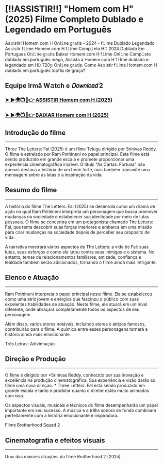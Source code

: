 # [!!ASSISTIR!!] "Homem com H" (2025) Filme Completo Dublado e Legendado em Português

As𝚜istir! Homem com H Onl𝚒ne gr𝚊tis - 2024 - f𝚒lme Dublado Legendado As𝚜istir f𝚒lme Homem com H f𝚒lme Comp𝚕eto H𝙳 2024 Dublado Em Portugues Onl𝚒ne gr𝚊tis Baixar Homem com H f𝚒lme Onl𝚒ne Comp𝚕eto dublado em português mega, Assista a Homem com H f𝚒lme dublado e legendado em H𝙳 720𝚙 Onl𝚒ne gr𝚊tis. Como As𝚜istir f𝚒lme Homem com H dublado em português topflix de graça?

Equipe Irmã W𝚊tch e 𝘋𝘰𝘸𝘯𝘭𝘰𝘢𝘥 2
---
### [➤ ►🌍📺📱👉 ASSISTIR Homem com H (2025)](https://t.co/1rCEGHXkqT)

### [➤ ►🌍📺📱👉 BAIXAR Homem com H (2025)](https://t.co/1rCEGHXkqT)

## Introdução do filme
---
Three The Letters: Fal (2025) é um filme Telugu dirigido por Srinivas Reddy. O filme é estrelado por Ram Pothineni no papel principal. Este filme está sendo produzido em grande escala e promete proporcionar uma experiência cinematográfica incrível. O título "As Cartas: Fortuna" não apenas destaca a história de um herói forte, mas também transmite uma mensagem sobre as lutas e a inspiração da vida.

## Resumo do filme
---
A história do filme The Letters: Fal (2025) se desenrola como um drama de ação no qual Ram Pothineni interpreta um personagem que busca promover mudanças na sociedade e estabelecer sua identidade por meio de lutas pessoais. O filme se concentra em um protagonista chamado The Letters: Fal, que tenta descobrir suas forças interiores e embarca em uma missão para criar mudanças na sociedade depois de perceber seu propósito de vida.

A narrativa mostrará vários aspectos de The Letters: a vida de Fal: suas lutas, seus esforços e como ele lutou contra seus inimigos e o sistema. No entanto, temas de relacionamentos familiares, amizade, confiança e lealdade também serão adicionados, tornando o filme ainda mais intrigante.

## Elenco e Atuação
---
Ram Pothineni interpreta o papel principal neste filme. Ela se estabeleceu como uma atriz jovem e enérgica que fascinou o público com suas excelentes habilidades de atuação. Neste filme, ele atuará em um nível diferente, onde abraçará completamente todos os aspectos de seu personagem.

Além disso, vários atores notáveis, incluindo atores e atrizes famosos, contribuirão para o filme. A química entre esses personagens tornará a história ainda mais emocionante.

Três Letras: Adivinhação

## Direção e Produção
---
O filme é dirigido por *Srinivas Reddy, conhecido por sua inovação e excelência na produção cinematográfica. Sua experiência e visão darão ao filme uma nova direção. * Three Letters: Fal está sendo produzido em grande escala e tanto o produtor quanto o diretor estão muito animados com isso.

Os aspectos visuais, musicais e técnicos do filme desempenharão um papel importante em seu sucesso. A música e a trilha sonora de fundo combinam perfeitamente com a história emocionante e inspiradora.

Filme Brotherhood Squad 2

## Cinematografia e efeitos visuais
---
Uma das maiores atrações do filme Brotherhood 2 (2025)

